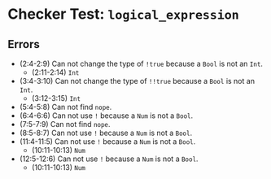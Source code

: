 # Checker Test: `logical_expression`

## Errors
- (2:4-2:9) Can not change the type of `!true` because a `Bool` is not an `Int`.
  - (2:11-2:14) `Int`
- (3:4-3:10) Can not change the type of `!!true` because a `Bool` is not an `Int`.
  - (3:12-3:15) `Int`
- (5:4-5:8) Can not find `nope`.
- (6:4-6:6) Can not use `!` because a `Num` is not a `Bool`.
- (7:5-7:9) Can not find `nope`.
- (8:5-8:7) Can not use `!` because a `Num` is not a `Bool`.
- (11:4-11:5) Can not use `!` because a `Num` is not a `Bool`.
  - (10:11-10:13) `Num`
- (12:5-12:6) Can not use `!` because a `Num` is not a `Bool`.
  - (10:11-10:13) `Num`
